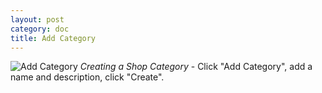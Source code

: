 ```yaml
---
layout: post
category: doc
title: Add Category
---
```


![Add Category](/assets/img/Add_Category.png)
*Creating a Shop Category* - Click "Add Category", add a name and description, click "Create".


